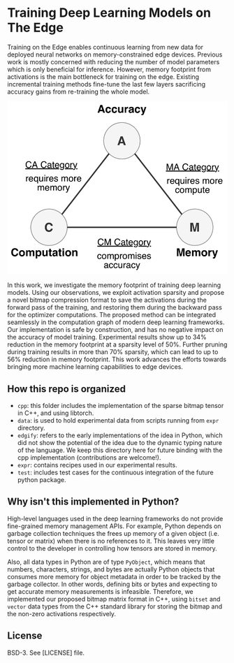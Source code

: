 # Training Deep Learning Models on The Edge

Training on the Edge enables continuous learning from new data for deployed neural networks on memory-constrained edge devices. 
Previous work is mostly concerned with reducing the number of model parameters which is only beneficial for inference. 
However, memory footprint from activations is the main bottleneck for training on the edge. 
Existing incremental training methods fine-tune the last few layers sacrificing accuracy gains from re-training the whole model. 

![Training on the edge tradeoffs (computation, memory, accuracy)](docs/img/training-on-the-edge.png)

In this work, we investigate the memory footprint of training deep learning models. Using our observations, we exploit activation sparsity and propose a novel bitmap compression format to save the activations during the forward pass of the training, and restoring them during the backward pass for the optimizer computations. The proposed method can be integrated seamlessly in the computation graph of modern deep learning frameworks. Our implementation is safe by construction, and has no negative impact on the accuracy of model training. Experimental results show up to 34% reduction in the memory footprint at a sparsity level of 50%. Further pruning during training results in more than 70% sparsity, which can lead to up to 56% reduction in memory footprint. This work advances the efforts towards bringing more machine learning capabilities to edge devices.


## How this repo is organized

* `cpp`: this folder includes the implementation of the sparse bitmap tensor in C++, and using libtorch.
* `data`: is used to hold experimental data from scripts running from `expr` directory.
* `edgify`: refers to the early implementations of the idea in Python, which did not show the potential of the idea due to the dynamic typing nature of the language. We keep this directory here for future binding with the cpp implementation (contributions are welcome!).
* `expr`: contains recipes used in our experimental results.
* `test`: includes test cases for the continuous integration of the future python package.


## Why isn't this implemented in Python?

High-level languages used in the deep learning frameworks do not provide fine-grained memory management APIs.
For example, Python depends on garbage collection techniques the frees up memory of a given object (i.e. tensor or matrix) when there is no references to it.
This leaves very little control to the developer in controlling how tensors are stored in memory.

Also, all data types in Python are of type `PyObject`, which means that numbers, characters, strings, and bytes are actually Python objects that consumes more memory for object metadata in order to be tracked by the garbage collector.
In other words, defining bits or bytes and expecting to get accurate memory measurements is infeasible.
Therefore, we implemented our proposed bitmap matrix format in C++, using `bitset` and `vector` data types from the C++ standard library for storing the bitmap and the non-zero activations respectively.


## License
BSD-3. See [LICENSE] file.

